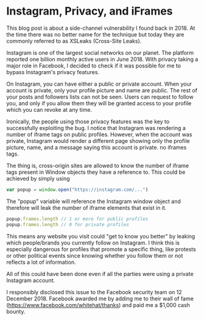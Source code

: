 # Instagram, Privacy, and iFrames

This blog post is about a side-channel vulnerability I found back in 2018. At the time there was no better name for the technique but today they are commonly referred to as XSLeaks (Cross-Site Leaks).

Instagram is one of the largest social networks on our planet. The platform reported one billion monthly active users in June 2018.
With privacy taking a major role in Facebook, I decided to check if it was possible for me to bypass Instagram's privacy features.

On Instagram, you can have either a public or private account.
When your account is private, only your profile picture and name are public. The rest of your posts and followers lists can not be seen.
Users can request to follow you, and only if you allow them they will be granted access to your profile which you can revoke at any time.

Ironically, the people using those privacy features was the key to successfully exploiting the bug. I notice that Instagram was rendering a number of iframe tags on public profiles. However, when the account was private, Instagram would render a different page showing only the profile picture, name, and a message saying this account is private. no iframes tags.

The thing is, cross-origin sites are allowed to know the number of iframe tags present in Window objects they have a reference to. This could be achieved by simply using

```js
var popup = window.open("https://instagram.com/...")
```

The "popup" variable will reference the Instagram window object and therefore will leak the number of iframe elements that exist in it.

```js
popup.frames.length // 1 or more for public profiles
popup.frames.length // 0 for private profiles
```

This means any website you visit could "get to know you better" by leaking which people/brands you currently follow on Instagram. I think this is especially dangerous for profiles that promote a specific thing, like protests or other political events since knowing whether you follow them or not reflects a lot of information.

All of this could have been done even if all the parties were using a private Instagram account.

I responsibly disclosed this issue to the Facebook security team on 12 December 2018.
Facebook awarded me by adding me to their wall of fame (https://www.facebook.com/whitehat/thanks) and paid me a $1,000 cash bounty.
